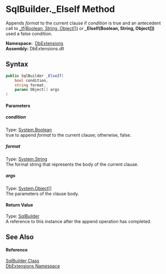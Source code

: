 SqlBuilder._ElseIf Method
=========================
Appends *format* to the current clause if *condition* is true and an antecedent call to [_If(Boolean, String, Object[])][1] or **_ElseIf(Boolean, String, Object[])** used a false condition.

  **Namespace:**  [DbExtensions][2]  
  **Assembly:** DbExtensions.dll

Syntax
------

```csharp
public SqlBuilder _ElseIf(
	bool condition,
	string format,
	params Object[] args
)
```

#### Parameters

##### *condition*
Type: [System.Boolean][3]  
true to append *format* to the current clause; otherwise, false.

##### *format*
Type: [System.String][4]  
The format string that represents the body of the current clause.

##### *args*
Type: [System.Object][5][]  
The parameters of the clause body.

#### Return Value
Type: [SqlBuilder][6]  
A reference to this instance after the append operation has completed.

See Also
--------

#### Reference
[SqlBuilder Class][6]  
[DbExtensions Namespace][2]  

[1]: _If.md
[2]: ../README.md
[3]: https://docs.microsoft.com/dotnet/api/system.boolean
[4]: https://docs.microsoft.com/dotnet/api/system.string
[5]: https://docs.microsoft.com/dotnet/api/system.object
[6]: README.md
